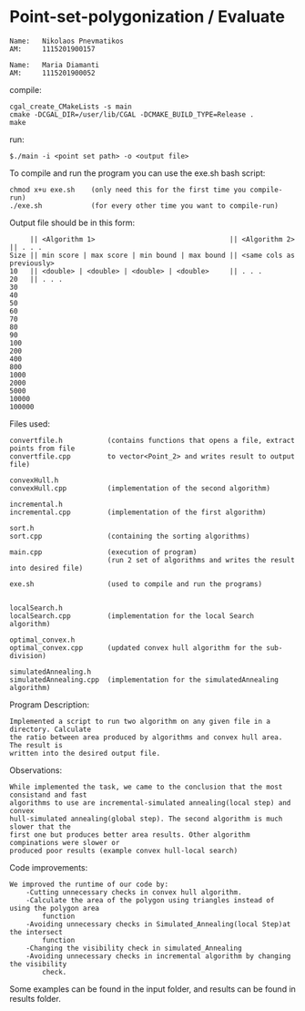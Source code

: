 # Point-set-polygonization / Evaluate

~~~~~~~~~~~~~~~~~~~~~~~~~~~~~~~
Name:   Nikolaos Pnevmatikos 
AM:     1115201900157

Name:   Maria Diamanti
AM:     1115201900052
~~~~~~~~~~~~~~~~~~~~~~~~~~~~~~~

compile:

    cgal_create_CMakeLists -s main
    cmake -DCGAL_DIR=/user/lib/CGAL -DCMAKE_BUILD_TYPE=Release .
    make

run:

    $./main -i <point set path> -ο <output file>

To compile and run the program you can use the exe.sh bash script:

    chmod x+u exe.sh    (only need this for the first time you compile-run)
    ./exe.sh            (for every other time you want to compile-run)


Output file should be in this form:

         || <Algorithm 1>                                 || <Algorithm 2>           || . . .
    Size || min score | max score | min bound | max bound || <same cols as previously>
    10   || <double> | <double> | <double> | <double>     || . . .
    20   || . . .
    30
    40
    50
    60
    70
    80
    90
    100
    200
    400
    800
    1000
    2000
    5000
    10000
    100000


Files used:
    
    convertfile.h           (contains functions that opens a file, extract points from file 
    convertfile.cpp         to vector<Point_2> and writes result to output file)
                        
    convexHull.h
    convexHull.cpp          (implementation of the second algorithm)
    
    incremental.h
    incremental.cpp         (implementation of the first algorithm)
    
    sort.h
    sort.cpp                (containing the sorting algorithms)
    
    main.cpp                (execution of program)
                            (run 2 set of algorithms and writes the result into desired file)

    exe.sh                  (used to compile and run the programs)


    localSearch.h
    localSearch.cpp         (implementation for the local Search algorithm)

    optimal_convex.h
    optimal_convex.cpp      (updated convex hull algorithm for the sub-division)

    simulatedAnnealing.h
    simulatedAnnealing.cpp  (implementation for the simulatedAnnealing algorithm)
    


Program Description:

    Implemented a script to run two algorithm on any given file in a directory. Calculate 
    the ratio between area produced by algorithms and convex hull area. The result is 
    written into the desired output file.

Observations:

    While implemented the task, we came to the conclusion that the most consistand and fast
    algorithms to use are incremental-simulated annealing(local step) and convex
    hull-simulated annealing(global step). The second algorithm is much slower that the 
    first one but produces better area results. Other algorithm compinations were slower or 
    produced poor results (example convex hull-local search)


Code improvements:

    We improved the runtime of our code by:
        -Cutting unnecessary checks in convex hull algorithm.
        -Calculate the area of the polygon using triangles instead of using the polygon area
            function
        -Avoiding unnecessary checks in Simulated_Annealing(local Step)at the intersect
            function
        -Changing the visibility check in simulated_Annealing
        -Avoiding unnecessary checks in incremental algorithm by changing the visibility
            check.
    
Some examples can be found in the input folder, and results can be found in results folder. 
    
    
